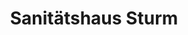 ---
title: "Sanitätshaus Sturm"
url: /osterode-am-harz/sanitaetshaus-sturm-am-wuesten-bleek/
shop: Sanitätshaus
---